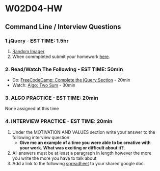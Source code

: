 # W02D04-HW

## Command Line / Interview Questions

### 1.jQuery  - EST TIME: 1.5hr

1. [Random Imager](./random-imager.md)
2. When commpleted submit your homework [here](https://docs.google.com/forms/u/3/d/e/1FAIpQLSezWVG8OLr6ZxmRNOwZ6xsoYO5lu_7L1LTWA3X6iclG4iG_Hw/viewform?usp=send_form). 


### 2. Read/Watch The Following - EST TIME: 50min
 - Do: [FreeCodeCamp: Complete the jQuery Section](https://learn.freecodecamp.org/front-end-libraries/jquery) - 20min
 - Watch: [Algo: Two Sum](https://www.youtube.com/watch?v=0bNNDfhgtCA&t=1s) - 30min


### 3. ALGO PRACTICE - EST TIME: 20min

None assigned at this time


### 4.  INTERVIEW PRACTICE - EST TIME: 20min

1. Under the MOTIVATION AND VALUES section write your answer to the following interview question: 
   - **Give me an example of a time you were able to be creative with your work. What was exciting or difficult about it?**.
2. All answers must be at least a paragraph in length however the more you write the more you have to talk about.
3. Add a link to the following [spreadheet](https://docs.google.com/spreadsheets/u/0/d/1brTSyF1pa1bjWFS5yUrMyizd3sZgvYn5uLet93aZKVg/edit) to your shared google doc.
